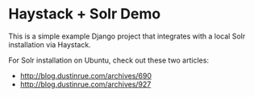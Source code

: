 Haystack + Solr Demo
====================

This is a simple example Django project that integrates with a local Solr installation via Haystack.

For Solr installation on Ubuntu, check out these two articles:

* http://blog.dustinrue.com/archives/690
* http://blog.dustinrue.com/archives/927
